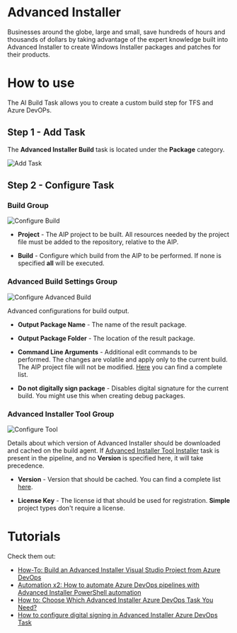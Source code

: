 # Advanced Installer

Businesses around the globe, large and small, save hundreds of hours and thousands of dollars by taking advantage of the expert knowledge built into Advanced Installer to create Windows Installer packages and patches for their products.

# How to use 

The AI Build Task allows you to create a custom build step for TFS and Azure DevOPs.

## Step 1 - Add Task

The **Advanced Installer Build** task is located under the **Package** category.

![Add Task](images/task-add.png)

## Step 2 - Configure Task

### Build Group

![Configure Build](images/task-configure-build.png)

* **Project** - The AIP project to be built. All resources needed by the project file must be added to the repository, relative to the AIP.

* **Build** - Configure which build from the AIP to be performed. If none is specified **all** will be executed.

### Advanced Build Settings Group

![Configure Advanced Build](images/task-configure-advanced-build.png)

Advanced configurations for build output.

* **Output Package Name** - The name of the result package.

* **Output Package Folder** - The location of the result package.

* **Command Line Arguments** - Additional edit commands to be performed. The changes are volatile and apply only to the current build. The AIP project file will not be modified. [Here](https://www.advancedinstaller.com/user-guide/command-line-editing.html) you can find a complete list.

* **Do not digitally sign package** - Disables digital signature for the current build. You might use this when creating debug packages.

### Advanced Installer Tool Group

![Configure Tool](images/task-configure-tool.png)

Details about which version of Advanced Installer should be downloaded and cached on the build agent. If [Advanced Installer Tool Installer](https://marketplace.visualstudio.com/items?itemName=caphyon.AdvancedInstallerTool) task is present in the pipeline, and no **Version** is specified here, it will take precedence.

* **Version** - Version that should be cached. You can find a complete list [here](https://www.advancedinstaller.com/version-history.html).

* **License Key** - The license id that should be used for registration. **Simple** project types don't require a license.


# Tutorials

Check them out:
* [How-To: Build an Advanced Installer Visual Studio Project from Azure DevOps](https://www.advancedinstaller.com/visual-studio-project-from-azure-devops-pipeline.html)
* [Automation x2: How to automate Azure DevOps pipelines with Advanced Installer PowerShell automation](https://www.advancedinstaller.com/azure-devops-pipeline-powershell-automation.html)
* [How to: Choose Which Advanced Installer Azure DevOps Task You Need?](https://www.advancedinstaller.com/azure-devops-tasks.html)
* [How to configure digital signing in Advanced Installer Azure DevOps Task](https://www.advancedinstaller.com/azure-devops-configure-digital-signature.html)
